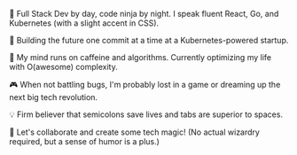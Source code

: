 🚀 Full Stack Dev by day, code ninja by night. I speak fluent React, Go, and Kubernetes (with a slight accent in CSS). 

🔧 Building the future one commit at a time at a Kubernetes-powered startup. 

🧠 My mind runs on caffeine and algorithms. Currently optimizing my life with O(awesome) complexity.

🎮 When not battling bugs, I'm probably lost in a game or dreaming up the next big tech revolution.

💡 Firm believer that semicolons save lives and tabs are superior to spaces.

🌟 Let's collaborate and create some tech magic! (No actual wizardry required, but a sense of humor is a plus.)

